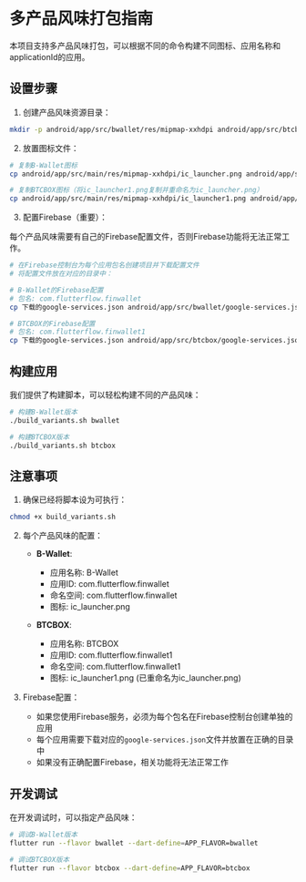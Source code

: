 # 多产品风味打包指南

本项目支持多产品风味打包，可以根据不同的命令构建不同图标、应用名称和applicationId的应用。

## 设置步骤

1. 创建产品风味资源目录：

```bash
mkdir -p android/app/src/bwallet/res/mipmap-xxhdpi android/app/src/btcbox/res/mipmap-xxhdpi
```

2. 放置图标文件：

```bash
# 复制B-Wallet图标
cp android/app/src/main/res/mipmap-xxhdpi/ic_launcher.png android/app/src/bwallet/res/mipmap-xxhdpi/

# 复制BTCBOX图标（将ic_launcher1.png复制并重命名为ic_launcher.png）
cp android/app/src/main/res/mipmap-xxhdpi/ic_launcher1.png android/app/src/btcbox/res/mipmap-xxhdpi/ic_launcher.png
```

3. 配置Firebase（重要）：

每个产品风味需要有自己的Firebase配置文件，否则Firebase功能将无法正常工作。

```bash
# 在Firebase控制台为每个应用包名创建项目并下载配置文件
# 将配置文件放在对应的目录中：

# B-Wallet的Firebase配置
# 包名: com.flutterflow.finwallet
cp 下载的google-services.json android/app/src/bwallet/google-services.json

# BTCBOX的Firebase配置
# 包名: com.flutterflow.finwallet1
cp 下载的google-services.json android/app/src/btcbox/google-services.json
```

## 构建应用

我们提供了构建脚本，可以轻松构建不同的产品风味：

```bash
# 构建B-Wallet版本
./build_variants.sh bwallet

# 构建BTCBOX版本
./build_variants.sh btcbox
```

## 注意事项

1. 确保已经将脚本设为可执行：
```bash
chmod +x build_variants.sh
```

2. 每个产品风味的配置：
   - **B-Wallet**:
     - 应用名称: B-Wallet
     - 应用ID: com.flutterflow.finwallet
     - 命名空间: com.flutterflow.finwallet
     - 图标: ic_launcher.png
   
   - **BTCBOX**:
     - 应用名称: BTCBOX
     - 应用ID: com.flutterflow.finwallet1
     - 命名空间: com.flutterflow.finwallet1
     - 图标: ic_launcher1.png (已重命名为ic_launcher.png)

3. Firebase配置：
   - 如果您使用Firebase服务，必须为每个包名在Firebase控制台创建单独的应用
   - 每个应用需要下载对应的`google-services.json`文件并放置在正确的目录中
   - 如果没有正确配置Firebase，相关功能将无法正常工作

## 开发调试

在开发调试时，可以指定产品风味：

```bash
# 调试B-Wallet版本
flutter run --flavor bwallet --dart-define=APP_FLAVOR=bwallet

# 调试BTCBOX版本
flutter run --flavor btcbox --dart-define=APP_FLAVOR=btcbox
``` 